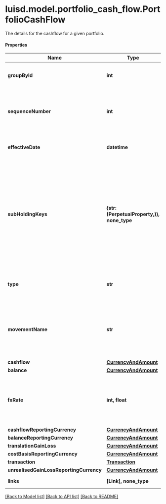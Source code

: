 # luisd.model.portfolio_cash_flow.PortfolioCashFlow

The details for the cashflow for a given portfolio.

#### Properties
Name | Type | Description | Notes
------------ | ------------- | ------------- | -------------
**groupById** | **int** | The groupBy subHoldings and currency. | 
**sequenceNumber** | **int** | Sequence number determining the order of the cash flow records. | 
**effectiveDate** | **datetime** | Indicates the date when the cash-flow settles. | [optional] 
**subHoldingKeys** | **{str: (PerpetualProperty,)}, none_type** | The sub-holding properties which identify the holding. Each property will be from the &#x27;Transaction&#x27; domain. These are configured when a transaction portfolio is created. | [optional] 
**type** | **str** | Indicates the record type (Closed, Open, Activity). | 
**movementName** | **str** | Indicates the specific movement of the transaction that generated this cash flow. | 
**cashflow** | [**CurrencyAndAmount**](CurrencyAndAmount.md) |  | 
**balance** | [**CurrencyAndAmount**](CurrencyAndAmount.md) |  | 
**fxRate** | **int, float** | Exchange rate between the currency of this cash flow and the reporting currency. | 
**cashflowReportingCurrency** | [**CurrencyAndAmount**](CurrencyAndAmount.md) |  | 
**balanceReportingCurrency** | [**CurrencyAndAmount**](CurrencyAndAmount.md) |  | 
**translationGainLoss** | [**CurrencyAndAmount**](CurrencyAndAmount.md) |  | 
**costBasisReportingCurrency** | [**CurrencyAndAmount**](CurrencyAndAmount.md) |  | 
**transaction** | [**Transaction**](Transaction.md) |  | [optional] 
**unrealisedGainLossReportingCurrency** | [**CurrencyAndAmount**](CurrencyAndAmount.md) |  | 
**links** | **[Link], none_type** | Collection of links. | [optional] 

[[Back to Model list]](../../README.md#documentation-for-models) [[Back to API list]](../../README.md#documentation-for-api-endpoints) [[Back to README]](../../README.md)

